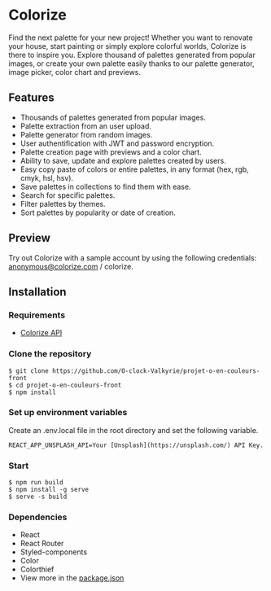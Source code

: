 # Colorize

Find the next palette for your new project! Whether you want to renovate your house, start painting or simply explore colorful worlds, Colorize is there to inspire you. Explore thousand of palettes generated from popular images, or create your own palette easily thanks to our palette generator, image picker, color chart and previews.

## Features
* Thousands of palettes generated from popular images.
* Palette extraction from an user upload.
* Palette generator from random images.
* User authentification with JWT and password encryption.
* Palette creation page with previews and a color chart.
* Ability to save, update and explore palettes created by users.
* Easy copy paste of colors or entire palettes, in any format (hex, rgb, cmyk, hsl, hsv).
* Save palettes in collections to find them with ease.
* Search for specific palettes.
* Filter palettes by themes.
* Sort palettes by popularity or date of creation.

## Preview

Try out Colorize with a sample account by using the following credentials: anonymous@colorize.com / colorize.

## Installation

### Requirements
* [Colorize API](https://github.com/O-clock-Valkyrie/projet-o-en-couleurs)

### Clone the repository
```
$ git clone https://github.com/O-clock-Valkyrie/projet-o-en-couleurs-front
$ cd projet-o-en-couleurs-front
$ npm install
```

### Set up environment variables
Create an .env.local file in the root directory and set the following variable.
```
REACT_APP_UNSPLASH_API=Your [Unsplash](https://unsplash.com/) API Key.
```

### Start
```
$ npm run build
$ npm install -g serve
$ serve -s build
```

### Dependencies
* React
* React Router
* Styled-components
* Color
* Colorthief
* View more in the [package.json](https://github.com/O-clock-Valkyrie/projet-o-en-couleurs-front/blob/main/package.json)